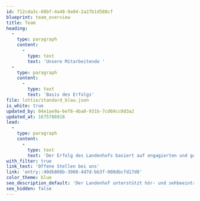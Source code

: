 ```yaml
---
id: f12cda3c-60bf-4a48-9a94-2a27b1d588cf
blueprint: team_overview
title: Team
heading:
  -
    type: paragraph
    content:
      -
        type: text
        text: 'Unsere Mitarbeitende '
  -
    type: paragraph
    content:
      -
        type: text
        text: 'Basis des Erfolgs'
file: lottie/standard_blau.json
is_white: true
updated_by: 04e1ae9a-6ef8-4ba0-931b-7cd69cc0d3a2
updated_at: 1675786918
lead:
  -
    type: paragraph
    content:
      -
        type: text
        text: 'Der Erfolg des Landenhofs basiert auf engagierten und gut ausgebildeten Mitarbeiterinnen und Mitarbeitern.'
with_filter: true
link_text: 'Offene Stellen bei uns'
link: 'entry::40db808b-3908-4d7d-bb3f-008dbcfd17d8'
color_theme: blue
seo_description_default: 'Der Landenhof unterstützt hör- und sehbeeinträchtigte Kinder & Jugendliche in ihrem selbstbestimmten Leben durch Förderung ihrer Fähigkeiten & Entwicklung'
seo_hidden: false
---
```

